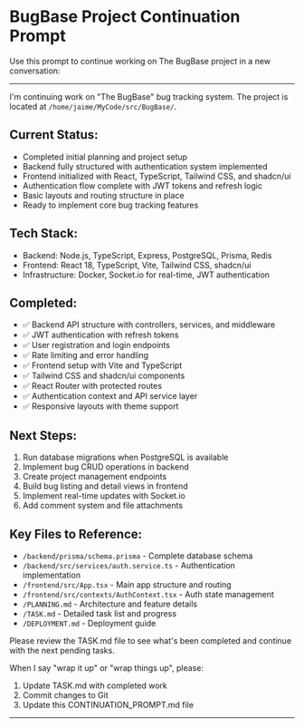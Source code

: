 # BugBase Project Continuation Prompt

Use this prompt to continue working on The BugBase project in a new conversation:

---

I'm continuing work on "The BugBase" bug tracking system. The project is located at `/home/jaime/MyCode/src/BugBase/`.

## Current Status:
- Completed initial planning and project setup
- Backend fully structured with authentication system implemented
- Frontend initialized with React, TypeScript, Tailwind CSS, and shadcn/ui
- Authentication flow complete with JWT tokens and refresh logic
- Basic layouts and routing structure in place
- Ready to implement core bug tracking features

## Tech Stack:
- Backend: Node.js, TypeScript, Express, PostgreSQL, Prisma, Redis
- Frontend: React 18, TypeScript, Vite, Tailwind CSS, shadcn/ui
- Infrastructure: Docker, Socket.io for real-time, JWT authentication

## Completed:
- ✅ Backend API structure with controllers, services, and middleware
- ✅ JWT authentication with refresh tokens
- ✅ User registration and login endpoints
- ✅ Rate limiting and error handling
- ✅ Frontend setup with Vite and TypeScript
- ✅ Tailwind CSS and shadcn/ui components
- ✅ React Router with protected routes
- ✅ Authentication context and API service layer
- ✅ Responsive layouts with theme support

## Next Steps:
1. Run database migrations when PostgreSQL is available
2. Implement bug CRUD operations in backend
3. Create project management endpoints
4. Build bug listing and detail views in frontend
5. Implement real-time updates with Socket.io
6. Add comment system and file attachments

## Key Files to Reference:
- `/backend/prisma/schema.prisma` - Complete database schema
- `/backend/src/services/auth.service.ts` - Authentication implementation
- `/frontend/src/App.tsx` - Main app structure and routing
- `/frontend/src/contexts/AuthContext.tsx` - Auth state management
- `/PLANNING.md` - Architecture and feature details
- `/TASK.md` - Detailed task list and progress
- `/DEPLOYMENT.md` - Deployment guide

Please review the TASK.md file to see what's been completed and continue with the next pending tasks.

When I say "wrap it up" or "wrap things up", please:
1. Update TASK.md with completed work
2. Commit changes to Git
3. Update this CONTINUATION_PROMPT.md file

---